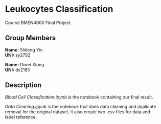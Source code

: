 # Leukocytes Classification
Course BMEN4000 Final Project

## Group Members
**Name:** Shilong Yin  
**UNI:** sy2792

**Name:** Diwei Xiong  
**UNI:** dx2183

## Description
*Blood Cell Classification.ipynb* is the notebook containing our final result.

*Data Cleaning.ipynb* is the notebook that does data cleaning and duplicate removal for the original dataset. It also create two .csv files for data and label reference.

